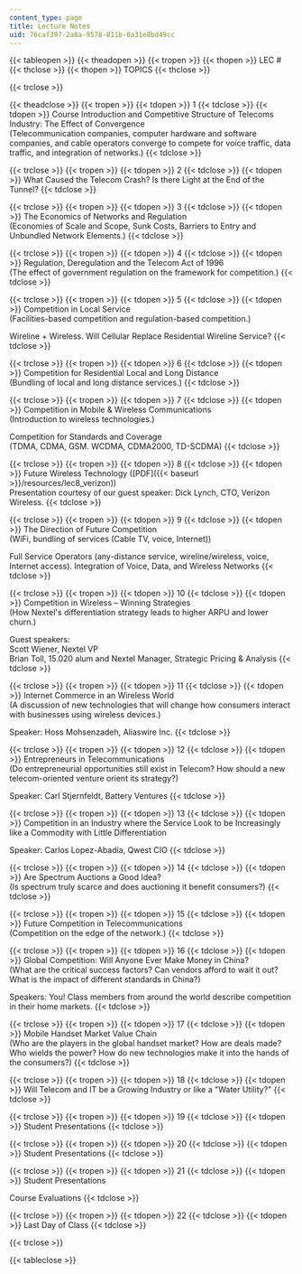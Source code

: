 ```yaml
---
content_type: page
title: Lecture Notes
uid: 76caf397-2a8a-9578-811b-0a31e8bd49cc
---
```


{{< tableopen >}}
{{< theadopen >}}
{{< tropen >}}
{{< thopen >}}
LEC #
{{< thclose >}}
{{< thopen >}}
TOPICS
{{< thclose >}}

{{< trclose >}}

{{< theadclose >}}
{{< tropen >}}
{{< tdopen >}}
1
{{< tdclose >}}
{{< tdopen >}}
Course Introduction and Competitive Structure of Telecoms Industry: The Effect of Convergence  
(Telecommunication companies, computer hardware and software companies, and cable operators converge to compete for voice traffic, data traffic, and integration of networks.)
{{< tdclose >}}

{{< trclose >}}
{{< tropen >}}
{{< tdopen >}}
2
{{< tdclose >}}
{{< tdopen >}}
What Caused the Telecom Crash? Is there Light at the End of the Tunnel?
{{< tdclose >}}

{{< trclose >}}
{{< tropen >}}
{{< tdopen >}}
3
{{< tdclose >}}
{{< tdopen >}}
The Economics of Networks and Regulation  
(Economies of Scale and Scope, Sunk Costs, Barriers to Entry and Unbundled Network Elements.)
{{< tdclose >}}

{{< trclose >}}
{{< tropen >}}
{{< tdopen >}}
4
{{< tdclose >}}
{{< tdopen >}}
Regulation, Deregulation and the Telecom Act of 1996  
(The effect of government regulation on the framework for competition.)
{{< tdclose >}}

{{< trclose >}}
{{< tropen >}}
{{< tdopen >}}
5
{{< tdclose >}}
{{< tdopen >}}
Competition in Local Service  
(Facilities-based competition and regulation-based competition.)  
  
Wireline + Wireless. Will Cellular Replace Residential Wireline Service?
{{< tdclose >}}

{{< trclose >}}
{{< tropen >}}
{{< tdopen >}}
6
{{< tdclose >}}
{{< tdopen >}}
Competition for Residential Local and Long Distance  
(Bundling of local and long distance services.)
{{< tdclose >}}

{{< trclose >}}
{{< tropen >}}
{{< tdopen >}}
7
{{< tdclose >}}
{{< tdopen >}}
Competition in Mobile & Wireless Communications  
(Introduction to wireless technologies.)  
  
Competition for Standards and Coverage  
(TDMA, CDMA, GSM. WCDMA, CDMA2000, TD-SCDMA)
{{< tdclose >}}

{{< trclose >}}
{{< tropen >}}
{{< tdopen >}}
8
{{< tdclose >}}
{{< tdopen >}}
Future Wireless Technology ([PDF]({{< baseurl >}}/resources/lec8_verizon))  
Presentation courtesy of our guest speaker: Dick Lynch, CTO, Verizon Wireless.
{{< tdclose >}}

{{< trclose >}}
{{< tropen >}}
{{< tdopen >}}
9
{{< tdclose >}}
{{< tdopen >}}
The Direction of Future Competition  
(WiFi, bundling of services (Cable TV, voice, Internet))  
  
Full Service Operators (any-distance service, wireline/wireless, voice, Internet access). Integration of Voice, Data, and Wireless Networks
{{< tdclose >}}

{{< trclose >}}
{{< tropen >}}
{{< tdopen >}}
10
{{< tdclose >}}
{{< tdopen >}}
Competition in Wireless – Winning Strategies  
(How Nextel's differentiation strategy leads to higher ARPU and lower churn.)  
  
Guest speakers:  
Scott Wiener, Nextel VP  
Brian Toll, 15.020 alum and Nextel Manager, Strategic Pricing & Analysis
{{< tdclose >}}

{{< trclose >}}
{{< tropen >}}
{{< tdopen >}}
11
{{< tdclose >}}
{{< tdopen >}}
Internet Commerce in an Wireless World  
(A discussion of new technologies that will change how consumers interact with businesses using wireless devices.)  
  
Speaker: Hoss Mohsenzadeh, Aliaswire Inc.
{{< tdclose >}}

{{< trclose >}}
{{< tropen >}}
{{< tdopen >}}
12
{{< tdclose >}}
{{< tdopen >}}
Entrepreneurs in Telecommunications  
(Do entrepreneurial opportunities still exist in Telecom? How should a new telecom-oriented venture orient its strategy?)  
  
Speaker: Carl Stjernfeldt, Battery Ventures
{{< tdclose >}}

{{< trclose >}}
{{< tropen >}}
{{< tdopen >}}
13
{{< tdclose >}}
{{< tdopen >}}
Competition in an Industry where the Service Look to be Increasingly like a Commodity with Little Differentiation  
  
Speaker: Carlos Lopez-Abadia, Qwest CIO
{{< tdclose >}}

{{< trclose >}}
{{< tropen >}}
{{< tdopen >}}
14
{{< tdclose >}}
{{< tdopen >}}
Are Spectrum Auctions a Good Idea?  
(Is spectrum truly scarce and does auctioning it benefit consumers?)
{{< tdclose >}}

{{< trclose >}}
{{< tropen >}}
{{< tdopen >}}
15
{{< tdclose >}}
{{< tdopen >}}
Future Competition in Telecommunications  
(Competition on the edge of the network.)
{{< tdclose >}}

{{< trclose >}}
{{< tropen >}}
{{< tdopen >}}
16
{{< tdclose >}}
{{< tdopen >}}
Global Competition: Will Anyone Ever Make Money in China?  
(What are the critical success factors? Can vendors afford to wait it out? What is the impact of different standards in China?)  
  
Speakers: You! Class members from around the world describe competition in their home markets.
{{< tdclose >}}

{{< trclose >}}
{{< tropen >}}
{{< tdopen >}}
17
{{< tdclose >}}
{{< tdopen >}}
Mobile Handset Market Value Chain  
(Who are the players in the global handset market? How are deals made? Who wields the power? How do new technologies make it into the hands of the consumers?)
{{< tdclose >}}

{{< trclose >}}
{{< tropen >}}
{{< tdopen >}}
18
{{< tdclose >}}
{{< tdopen >}}
Will Telecom and IT be a Growing Industry or like a "Water Utility?"
{{< tdclose >}}

{{< trclose >}}
{{< tropen >}}
{{< tdopen >}}
19
{{< tdclose >}}
{{< tdopen >}}
Student Presentations
{{< tdclose >}}

{{< trclose >}}
{{< tropen >}}
{{< tdopen >}}
20
{{< tdclose >}}
{{< tdopen >}}
Student Presentations
{{< tdclose >}}

{{< trclose >}}
{{< tropen >}}
{{< tdopen >}}
21
{{< tdclose >}}
{{< tdopen >}}
Student Presentations  
  
Course Evaluations
{{< tdclose >}}

{{< trclose >}}
{{< tropen >}}
{{< tdopen >}}
22
{{< tdclose >}}
{{< tdopen >}}
Last Day of Class
{{< tdclose >}}

{{< trclose >}}

{{< tableclose >}}